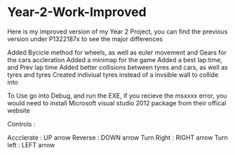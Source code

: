 # Year-2-Work-Improved

Here is my improved version of my Year 2 Project, you can find the previous version under P1322187x to see the major differences

Added Bycicle method for wheels, as well as euler movement and Gears for the cars accleration
Added a minimap for the game
Added a best lap time, and Prev lap time
Added better collisions between tyres and cars, as well as tyres and tyres
Created indiviual tyres instead of a invsible wall to collide into

To Use go into Debug, and run the EXE, if you recieve the msxxxx error, you would need to install Microsoft visual studio 2012 package
from their offical website

Controls : 

Accclerate : UP arrow
Reverse : DOWN arrow
Turn Right : RIGHT arrow
Turn left  : LEFT arrow
